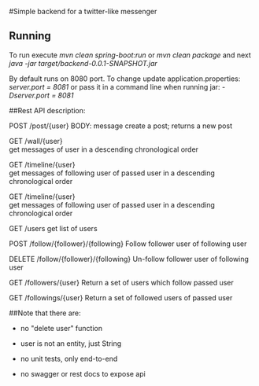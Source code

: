 #Simple backend for a twitter-like messenger

## Running

To run execute
_mvn clean spring-boot:run_
or
_mvn clean package_
and next
_java -jar target/backend-0.0.1-SNAPSHOT.jar_


By default runs on 8080 port. To change update application.properties:
_server.port = 8081_ 
or pass it in a command line when running jar:
_-Dserver.port = 8081_

  
##Rest API description:

POST /post/{user} BODY: message 
create a post; returns a new post

GET /wall/{user}  
get messages of user in a descending chronological order 

GET /timeline/{user}  
get messages of following user of passed user in a descending chronological order 

GET /timeline/{user}  
get messages of following user of passed user in a descending chronological order 

GET /users
get list of users 

POST /follow/{follower}/{following}
Follow follower user of following user

DELETE /follow/{follower}/{following}
Un-follow follower user of following user

GET /followers/{user}
Return a set of users which follow passed user 

GET /followings/{user}
Return a set of followed users of passed user 


##Note that there are:

- no "delete user" function

- user is not an entity, just String

- no unit tests, only end-to-end

- no swagger or rest docs to expose api  
